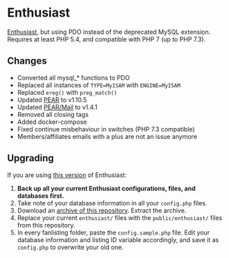 # Enthusiast

[Enthusiast](https://github.com/angelasabas/enthusiast), but using PDO instead of the deprecated MySQL extension. Requires at least PHP 5.4, and compatible with PHP 7 (up to PHP 7.3).

## Changes

- Converted all mysql_* functions to PDO
- Replaced all instances of `TYPE=MyISAM` with `ENGINE=MyISAM`
- Replaced `ereg()` with `preg_match()`
- Updated [PEAR](https://pear.php.net/package/PEAR/) to v1.10.5
- Updated [PEAR/Mail](https://pear.php.net/package/Mail/) to v1.4.1
- Removed all closing tags
- Added docker-compose
- Fixed continue misbehaviour in switches (PHP 7.3 compatible)
- Members/affiliates emails with a plus are not an issue anymore

## Upgrading

If you are using [this version](https://github.com/angelasabas/enthusiast) of Enthusiast:

1. **Back up all your current Enthusiast configurations, files, and databases first.**
2. Take note of your database information in all your `config.php` files.
3. Download an [archive of this repository](https://github.com/Katenkka/enthusiast/archive/master.zip). Extract the archive.
4. Replace your current `enthusiast/` files with the `public/enthusiast/` files from this repository.
5. In every fanlisting folder, paste the `config.sample.php` file. Edit your database information and listing ID variable accordingly, and save it as `config.php` to overwrite your old one.
